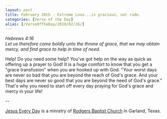 ```yaml
---
layout: post
title: February 26th - Extreme Love...is gracious, not rude.
categories: [Verse of the Day]
alias: [/VerseOfTheDay/2010/02/26/]
---
```


_Hebrews 4:16  
Let us therefore come boldly unto the throne of grace, that we may
obtain mercy, and find grace to help in time of need._

Help! Do you need some help? You've got help on the way as quick as
offering up a prayer to God! It is a huge comfort to know that you get
a "grace transfusion" when you are hooked up with God. "Your worst
days are never so bad that you are beyond the reach of God's grace.
And your best days are never so good that you are beyond the need of
God's grace." That's why you need to start off every day praying for
God's grace and mercy in your life!

 --

<a href=http://jesuseveryday.net>Jesus Every Day</a> is a ministry of <a href=http://rodgersbaptist.net>Rodgers Baptist Church</a> in Garland, Texas.
